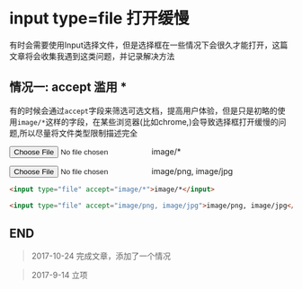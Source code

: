 # input type=file 打开缓慢

有时会需要使用Input选择文件，但是选择框在一些情况下会很久才能打开，这篇文章将会收集我遇到这类问题，并记录解决方法

## 情况一: accept 滥用 *

有的时候会通过`accept`字段来筛选可选文档，提高用户体验，但是只是初略的使用`image/*`这样的字段，在某些浏览器(比如chrome,)会导致选择框打开缓慢的问题,所以尽量将文件类型限制描述完全

<input type="file" accept="image/*">image/*</input>

<input type="file" accept="image/png, image/jpg">image/png, image/jpg</input>
``` html
<input type="file" accept="image/*">image/*</input>

<input type="file" accept="image/png, image/jpg">image/png, image/jpg</input>
```

## END

>   2017-10-24   完成文章，添加了一个情况

>   2017-9-14   立项
